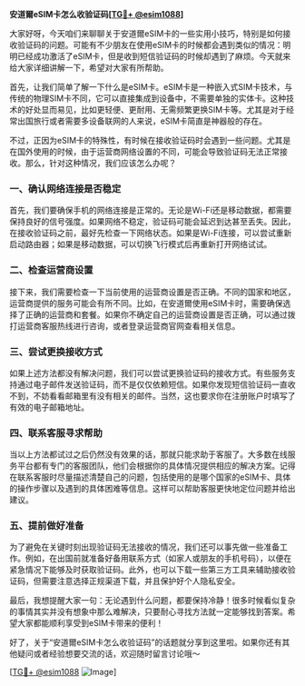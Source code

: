 **安道爾eSIM卡怎么收验证码[[TG💪+ @esim1088](https://t.me/s/esim1088)]**

大家好呀，今天咱们来聊聊关于安道爾eSIM卡的一些实用小技巧，特别是如何接收验证码的问题。可能有不少朋友在使用eSIM卡的时候都会遇到类似的情况：明明已经成功激活了eSIM卡，但是收到短信验证码的时候却遇到了麻烦。今天就来给大家详细讲解一下，希望对大家有所帮助。

首先，让我们简单了解一下什么是eSIM卡。eSIM卡是一种嵌入式SIM卡技术，与传统的物理SIM卡不同，它可以直接集成到设备中，不需要单独的实体卡。这种技术的好处显而易见，比如更轻便、更耐用、无需频繁更换SIM卡等。尤其是对于经常出国旅行或者需要多设备联网的人来说，eSIM卡简直是神器般的存在。

不过，正因为eSIM卡的特殊性，有时候在接收验证码时会遇到一些问题。尤其是在国外使用的时候，由于运营商网络设置的不同，可能会导致验证码无法正常接收。那么，针对这种情况，我们应该怎么办呢？

### 一、确认网络连接是否稳定

首先，我们要确保手机的网络连接是正常的。无论是Wi-Fi还是移动数据，都需要保持良好的信号强度。如果网络不稳定，验证码可能会延迟到达甚至丢失。因此，在接收验证码之前，最好先检查一下网络状态。如果是Wi-Fi连接，可以尝试重新启动路由器；如果是移动数据，可以切换飞行模式后再重新打开网络试试。

### 二、检查运营商设置

接下来，我们需要检查一下当前使用的运营商设置是否正确。不同的国家和地区，运营商提供的服务可能会有所不同。比如，在安道爾使用eSIM卡时，需要确保选择了正确的运营商和套餐。如果你不确定自己的运营商设置是否正确，可以通过拨打运营商客服热线进行咨询，或者登录运营商官网查看相关信息。

### 三、尝试更换接收方式

如果上述方法都没有解决问题，我们可以尝试更换验证码的接收方式。有些服务支持通过电子邮件发送验证码，而不是仅仅依赖短信。如果你发现短信验证码一直收不到，不妨看看邮箱里有没有相关的邮件。当然，这也要求你在注册账户时填写了有效的电子邮箱地址。

### 四、联系客服寻求帮助

当以上方法都试过之后仍然没有效果的话，那就只能求助于客服了。大多数在线服务平台都有专门的客服团队，他们会根据你的具体情况提供相应的解决方案。记得在联系客服时尽量描述清楚自己的问题，包括使用的是哪个国家的eSIM卡、具体的操作步骤以及遇到的具体困难等信息。这样可以帮助客服更快地定位问题并给出建议。

### 五、提前做好准备

为了避免在关键时刻出现验证码无法接收的情况，我们还可以事先做一些准备工作。例如，在出国前就准备好备用联系方式（如家人或朋友的手机号码），以便在紧急情况下能够及时获取验证码。此外，也可以下载一些第三方工具来辅助接收验证码，但需要注意选择正规渠道下载，并且保护好个人隐私安全。

最后，我想提醒大家一句：无论遇到什么问题，都要保持冷静！很多时候看似复杂的事情其实并没有想象中那么难解决，只要耐心寻找方法就一定能够找到答案。希望大家都能顺利享受到eSIM卡带来的便利！

好了，关于“安道爾eSIM卡怎么收验证码”的话题就分享到这里啦。如果你还有其他疑问或者经验想要交流的话，欢迎随时留言讨论哦～

[[TG💪+ @esim1088](https://t.me/s/esim1088) ![Image](https://i.postimg.cc/4NQfJmqS/Snipaste-2025-05-13-00-14-12.png)]